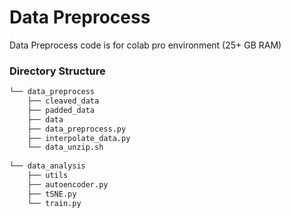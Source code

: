 # Data Preprocess

Data Preprocess code is for colab pro environment (25+ GB RAM)

### Directory Structure

```bash
└── data_preprocess
    ├── cleaved_data
    ├── padded_data
    ├── data
    ├── data_preprocess.py
    ├── interpolate_data.py
    └── data_unzip.sh
    
└── data_analysis
    ├── utils
    ├── autoencoder.py
    ├── tSNE.py
    └── train.py
``` 
